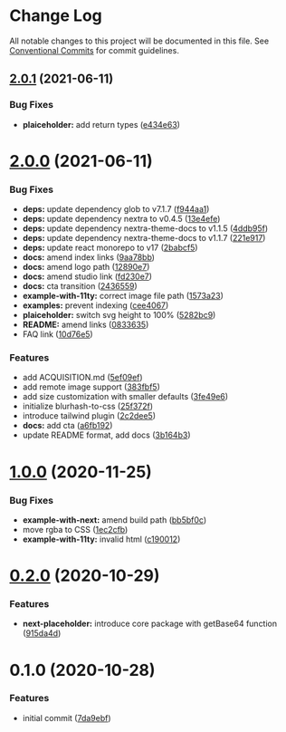 # Change Log

All notable changes to this project will be documented in this file.
See [Conventional Commits](https://conventionalcommits.org) for commit guidelines.

## [2.0.1](https://github.com/joe-bell/plaiceholder/compare/v2.0.0...v2.0.1) (2021-06-11)

### Bug Fixes

- **plaiceholder:** add return types ([e434e63](https://github.com/joe-bell/plaiceholder/commit/e434e638ad31f4e930d943e8fd9d02533b921420))

# [2.0.0](https://github.com/joe-bell/plaiceholder/compare/v1.0.0...v2.0.0) (2021-06-11)

### Bug Fixes

- **deps:** update dependency glob to v7.1.7 ([f944aa1](https://github.com/joe-bell/plaiceholder/commit/f944aa1ba4f99813dce3bd5613d4521713b1c318))
- **deps:** update dependency nextra to v0.4.5 ([13e4efe](https://github.com/joe-bell/plaiceholder/commit/13e4efe6381ef62111f672dffeb31c3205099102))
- **deps:** update dependency nextra-theme-docs to v1.1.5 ([4ddb95f](https://github.com/joe-bell/plaiceholder/commit/4ddb95fe012c66dc7a5507937f4c423986c27256))
- **deps:** update dependency nextra-theme-docs to v1.1.7 ([221e917](https://github.com/joe-bell/plaiceholder/commit/221e917d8ac9c36f332781af3a4f266011e22dc1))
- **deps:** update react monorepo to v17 ([2babcf5](https://github.com/joe-bell/plaiceholder/commit/2babcf5725b0d4de039c3338f395143f9eef7591))
- **docs:** amend index links ([9aa78bb](https://github.com/joe-bell/plaiceholder/commit/9aa78bbf4b6a568341a46fc6491797e17a1aafa4))
- **docs:** amend logo path ([12890e7](https://github.com/joe-bell/plaiceholder/commit/12890e7f48f2561da3e6f4252f916e1565b3ad60))
- **docs:** amend studio link ([fd230e7](https://github.com/joe-bell/plaiceholder/commit/fd230e784f9e67ea9122d704a40e980f0e65ec31))
- **docs:** cta transition ([2436559](https://github.com/joe-bell/plaiceholder/commit/2436559d43deab87ea68c3b575276f9800897b10))
- **example-with-11ty:** correct image file path ([1573a23](https://github.com/joe-bell/plaiceholder/commit/1573a2389511b03538bc3d47eaafe57ce7dc4a3e))
- **examples:** prevent indexing ([cee4067](https://github.com/joe-bell/plaiceholder/commit/cee40674564d77b88b2d10287941d90cbbb0b7f0))
- **plaiceholder:** switch svg height to 100% ([5282bc9](https://github.com/joe-bell/plaiceholder/commit/5282bc9f5f3e647cf0f591e5b76d69d7b86faed7))
- **README:** amend links ([0833635](https://github.com/joe-bell/plaiceholder/commit/0833635310812f2bf0a3dfe7f1869615870b87ef))
- FAQ link ([10d76e5](https://github.com/joe-bell/plaiceholder/commit/10d76e5f2df8afd3784e170a905b6d2a8ca1265f))

### Features

- add ACQUISITION.md ([5ef09ef](https://github.com/joe-bell/plaiceholder/commit/5ef09eff3867d2547f74ed2bb071732815c60cdf))
- add remote image support ([383fbf5](https://github.com/joe-bell/plaiceholder/commit/383fbf57e8470ca1f1ccae459f34a3432de3a2a6))
- add size customization with smaller defaults ([3fe49e6](https://github.com/joe-bell/plaiceholder/commit/3fe49e6385095eec11795c93e25d0cc99ef2b619))
- initialize blurhash-to-css ([25f372f](https://github.com/joe-bell/plaiceholder/commit/25f372f1d1cdff73ba87bfc6d798cb811d4f4aa2))
- introduce tailwind plugin ([2c2dee5](https://github.com/joe-bell/plaiceholder/commit/2c2dee512fbac77ce935ef4c5cffa3194f94387d))
- **docs:** add cta ([a6fb192](https://github.com/joe-bell/plaiceholder/commit/a6fb19277fefda9a8a848b4ae54f39e91dbc5eaa))
- update README format, add docs ([3b164b3](https://github.com/joe-bell/plaiceholder/commit/3b164b3180139e93f0458abaa1d239b4c3e89b0e))

# [1.0.0](https://github.com/joe-bell/next-placeholder/compare/v0.2.0...v1.0.0) (2020-11-25)

### Bug Fixes

- **example-with-next:** amend build path ([bb5bf0c](https://github.com/joe-bell/next-placeholder/commit/bb5bf0ca7a702cab1637b7e8f930d3d5c38368fd))
- move rgba to CSS ([1ec2cfb](https://github.com/joe-bell/next-placeholder/commit/1ec2cfbe6e47b78d78ecb323db52819a1fba3574))
- **example-with-11ty:** invalid html ([c190012](https://github.com/joe-bell/next-placeholder/commit/c190012bf4f6d9dd4a3d6fdc3b7b06e75b1085eb))

# [0.2.0](https://github.com/joe-bell/next-blurhash/compare/v0.1.0...v0.2.0) (2020-10-29)

### Features

- **next-placeholder:** introduce core package with getBase64 function ([915da4d](https://github.com/joe-bell/next-blurhash/commit/915da4dab685f4805c5bbab4336a33eb5f10c3aa))

# 0.1.0 (2020-10-28)

### Features

- initial commit ([7da9ebf](https://github.com/joe-bell/next-blurhash/commit/7da9ebf1e60fe65a36c8615b6d4ae89be863149b))
